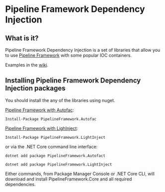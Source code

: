 # Pipeline Framework Dependency Injection

## What is it?

Pipeline Framework Dependency Injection is a set of libraries that allow you to use [Pipeline Framework](https://github.com/gtmoose32/pipeline-framework) with some popular IOC containers. 

Examples in the [wiki](https://github.com/gtmoose32/pipeline-framwork-di/wiki).

## Installing Pipeline Framework Dependency Injection packages
You should install the any of the libraries using nuget.

[Pipeline Framework with Autofac](https://www.nuget.org/packages/PipelineFramework.Autofac/):

```
Install-Package PipelineFramework.Autofac
```

[Pipeline Framework with LighInject](https://www.nuget.org/packages/PipelineFramework.LightInject/):

```
Install-Package PipelineFramework.LightInject
```

or via the .NET Core command line interface:

```
dotnet add package PipelineFramework.Autofact

dotnet add package PipelineFramework.LightInject
```

Either commands, from Package Manager Console or .NET Core CLI, will download and install PipelineFramework.Core and all required dependencies.
